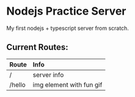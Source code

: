 # Nodejs Practice Server

My first nodejs + typescript server from scratch.

## Current Routes:

| Route  | Info                     |
| :---   | :---                     |
| /      | server info              |
| /hello | img element with fun gif |
